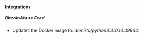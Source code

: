 #### Integrations
##### BitcoinAbuse Feed
- Updated the Docker image to: *demisto/python3:3.10.10.49934*.
